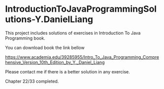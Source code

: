 # IntroductionToJavaProgrammingSolutions-Y.DanielLiang

This project includes solutions of exercises in Introduction To Java Programming book.

You can download book the link bellow

https://www.academia.edu/39285955/Intro_To_Java_Programming_Comprehensive_Version_10th_Edition_by_Y._Daniel_Liang

Please contact me if there is a better solution in any exercise.

Chapter 22/33 completed.
